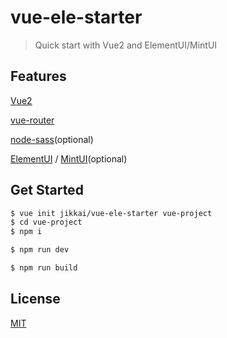 # vue-ele-starter

> Quick start with Vue2 and ElementUI/MintUI

## Features
[Vue2](https://github.com/vuejs/vue)

[vue-router](https://github.com/vuejs/vue-router)

[node-sass](https://github.com/sass/node-sass)(optional)

[ElementUI](https://github.com/ElemeFE/element) / [MintUI](https://github.com/ElemeFE/mint-ui)(optional)

## Get Started

```bash
$ vue init jikkai/vue-ele-starter vue-project
$ cd vue-project
$ npm i

$ npm run dev

$ npm run build
```

## License
[MIT](https://github.com/jikkai/vue-ele-starter/blob/master/LICENSE)